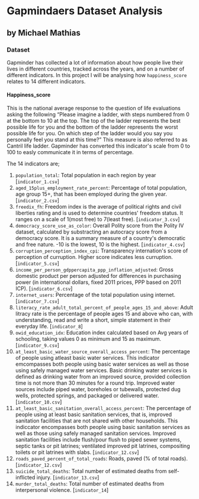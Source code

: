 # Gapmindaers Dataset Analysis
## by Michael Mathias
### Dataset
Gapminder has collected a lot of information about how people live their lives in different countries, tracked across the years, and on a number of different indicators. In this project I will be analysing how `happiness_score` relates to 14 different indicators.
#### Happiness_score
This is the national average response to the question of life evaluations asking the following “Please imagine a ladder, with steps numbered from 0 at the bottom to 10 at the top. The top of the ladder represents the best possible life for you and the bottom of the ladder represents the worst possible life for you. On which step of the ladder would you say you personally feel you stand at this time?” This measure is also referred to as Cantril life ladder. Gapminder has converted this indicator's scale from 0 to 100 to easly communicate it in terms of percentage. 

The 14 indicators are;
1. `population_total`: Total population in each region by year [`indicator_1.csv`]
2. `aged_15plus_employment_rate_percent`: Percentage of total population, age group 15+, that has been employed during the given year. [`indicator_2.csv`]
3. `freedix_fh`: Freedom index is the average of political rights and civil liberties rating and is used to determine countries' freedom status. It ranges on a scale of 1(most free) to 7(least free). [`indicator_3.csv`]
4. `democracy_score_use_as_color`: Overall Polity score from the Polity IV dataset, calculated by substracting an autocracy score from a democracy score. It is a summary measure of a country's democratic and free nature. -10 is the lowest, 10 is the highest. [`indicator_4.csv`]
5. `corruption_perception_index_cpi`: Transparency internation's score of perception of curruption. Higher score indicates less curruption. [`indicator_5.csv`]
6. `income_per_person_gdppercapita_ppp_inflation_adjusted`: Gross domestic product per person adjusted for differences in purchasing power (in international dollars, fixed 2011 prices, PPP based on 2011 ICP). [`indicator_6.csv`]
7. `internet_users`: Percentage of the total population using internet. [`indicator_7.csv`]
8. `literacy_rate_adult_total_percent_of_people_ages_15_and_above`: Adult litracy rate is the percentage of people ages 15  and above who can, with understanding, read and write a short, simple statement in their everyday life. [`indicator_8`]
9. `owid_education_idx`: Education index calculated based on Avg years of schooling, taking values 0 as minimum and 15 as maximum. [`indicator_9.csv`]
10. `at_least_basic_water_source_overall_access_percent`: The percentage of people using atleast basic water services. This indicator emcompasses both people using basic water services as well as those using safely managed water services. Basic drinking water services is defined as drinking water from an improved source, provided collection time is not more than 30 minutes for a round trip. Improved water sources include piped water, boreholes or tubewalls, protected dug wells, protected springs, and packaged or delivered water. [`indicator_10.csv`]
11. `at_least_basic_sanitation_overall_access_percent`: The percentage of people using at least basic sanitation services, that is, improved sanitation facilities that are not shared with other households. This indiccator encompasses both people using basic sanitation services as well as those using safely managed sanitation services. Improved sanitation facilities include flush/pour flush to piped sewer systems, septic tanks or pit latrines; ventilated improved pit latrines, compositing toilets or pit latrines with slabs. [`indicator_12.csv`]
12. `roads_paved_percent_of_total_roads`: Roads, paved (% of total roads). [`indicator_12.csv`]
13. `suicide_total_deaths`: Total number of estimated deaths from self-inflicted injury. [`indicator_13.csv`]
14. `murder_total_deaths`: Total number of estimated deaths from interpersonal violence. [`indicator_14`]
